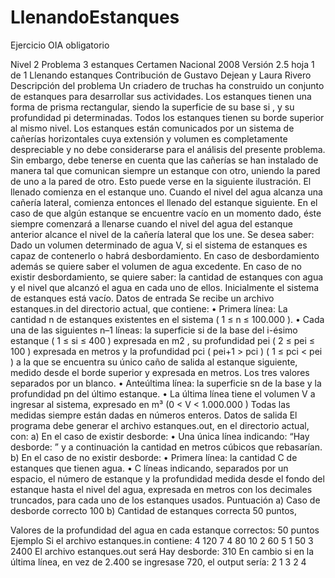 # LlenandoEstanques
Ejercicio OIA obligatorio


Nivel 2 Problema 3 estanques Certamen Nacional 2008
Versión 2.5 hoja 1 de 1
Llenando estanques
Contribución de Gustavo Dejean y Laura Rivero
Descripción del problema
Un criadero de truchas ha construido un conjunto
de estanques para desarrollar sus actividades.
Los estanques tienen una forma de prisma rectangular,
siendo la superficie de su base si , y su
profundidad pi determinadas. Todos los estanques
tienen su borde superior al mismo nivel.
Los estanques están comunicados por un sistema
de cañerías horizontales cuya extensión y
volumen es completamente despreciable y no
debe considerarse para el análisis del presente
problema. Sin embargo, debe tenerse en cuenta
que las cañerías se han instalado de manera tal
que comunican siempre un estanque con otro,
uniendo la pared de uno a la pared de otro. Esto
puede verse en la siguiente ilustración.
El llenado comienza en el estanque uno. Cuando
el nivel del agua alcanza una cañería lateral,
comienza entonces el llenado del estanque
siguiente.
En el caso de que algún estanque se encuentre
vacío en un momento dado, éste siempre
comenzará a llenarse cuando el nivel del agua del
estanque anterior alcance el nivel de la cañería
lateral que los une.
Se desea saber: Dado un volumen determinado
de agua V, si el sistema de estanques es capaz de
contenerlo o habrá desbordamiento. En caso de
desbordamiento además se quiere saber el
volumen de agua excedente.
En caso de no existir desbordamiento, se quiere
saber: la cantidad de estanques con agua y el
nivel que alcanzó el agua en cada uno de ellos.
Inicialmente el sistema de estanques está vacío.
Datos de entrada
Se recibe un archivo estanques.in del
directorio actual, que contiene:
• Primera línea: La cantidad n de estanques
existentes en el sistema ( 1 ≤ n ≤ 100.000 ).
• Cada una de las siguientes n–1 líneas: la superficie
si de la base del i-ésimo estanque ( 1 ≤ si ≤
400 ) expresada en m2
, su profundidad pei ( 2 ≤
pei ≤ 100 ) expresada en metros y la profundidad
pci ( pei+1 > pci ) ( 1 ≤ pci < pei ) a la que se
encuentra su único caño de salida al estanque
siguiente, medido desde el borde superior y
expresada en metros. Los tres valores separados
por un blanco.
• Anteúltima línea: la superficie sn de la base y la
profundidad pn del último estanque.
• La última línea tiene el volumen V a ingresar al
sistema, expresado en m³ (0 < V < 1.000.000 )
Todas las medidas siempre están dadas en
números enteros.
Datos de salida
El programa debe generar el archivo
estanques.out, en el directorio actual, con:
a) En el caso de existir desborde:
• Una única línea indicando: “Hay desborde: ”
y a continuación la cantidad en metros cúbicos
que rebasarían.
b) En el caso de no existir desborde:
• Primera línea: la cantidad C de estanques que
tienen agua.
• C líneas indicando, separados por un espacio, el
número de estanque y la profundidad medida
desde el fondo del estanque hasta el nivel del
agua, expresada en metros con los decimales
truncados, para cada uno de los estanques
usados.
Puntuación
a) Caso de desborde correcto 100
b) Cantidad de estanques correcta 50 puntos,

 Valores de la profundidad del agua en
cada estanque correctos: 50 puntos
Ejemplo
Si el archivo estanques.in contiene:
4
120 7 4
80 10 2
60 5 1
50 3
2400
El archivo estanques.out será
Hay desborde: 310
En cambio si en la última línea, en vez de 2.400
se ingresase 720, el output sería:
2
1 3
2 4 
